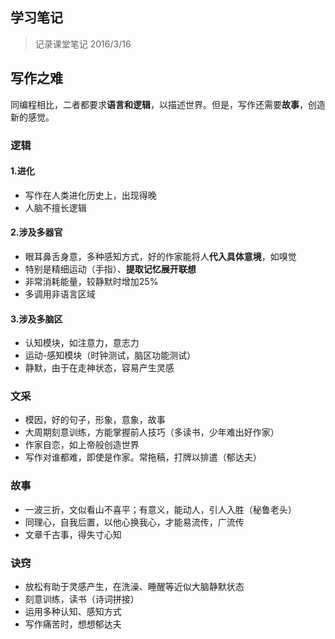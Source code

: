 ## 学习笔记

> 记录课堂笔记
2016/3/16 
## 写作之难
同编程相比，二者都要求**语言和逻辑**，以描述世界。但是，写作还需要**故事**，创造新的感觉。

### 逻辑

#### 1.进化
- 写作在人类进化历史上，出现得晚
- 人脑不擅长逻辑

#### 2.涉及多器官
- 眼耳鼻舌身意，多种感知方式，好的作家能将人**代入具体意境**，如嗅觉
- 特别是精细运动（手指）、**提取记忆展开联想**
- 非常消耗能量，较静默时增加25%
- 多调用非语言区域

#### 3.涉及多脑区
- 认知模块，如注意力，意志力
- 运动-感知模块（时钟测试，脑区功能测试）
- 静默，由于在走神状态，容易产生灵感


### 文采
- 模因，好的句子，形象，意象，故事
- 大周期刻意训练，方能掌握前人技巧（多读书，少年难出好作家）
- 作家自恋，如上帝般创造世界
- 写作对谁都难，即使是作家。常拖稿，打牌以排遣（郁达夫）

### 故事
- 一波三折，文似看山不喜平；有意义，能动人，引人入胜（秘鲁老头）
- 同理心，自我后置，以他心换我心，才能易流传，广流传
- 文章千古事，得失寸心知

### 诀窍
- 放松有助于灵感产生，在洗澡、睡醒等近似大脑静默状态
- 刻意训练，读书（诗词拼接）
- 运用多种认知、感知方式
- 写作痛苦时，想想郁达夫
